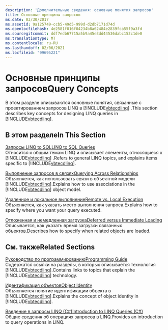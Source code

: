 ```yaml
---
description: 'Дополнительные сведения: основные понятия запросов'
title: Основные принципы запросов
ms.date: 03/30/2017
ms.assetid: 9a125749-ccb5-49d5-999d-d2db7171d74d
ms.openlocfilehash: 4e2581f016f04234b8a62484e2839fca55f9a3fd
ms.sourcegitcommit: ddf7edb67715a5b9a45e3dd44536dabc153c1de0
ms.translationtype: MT
ms.contentlocale: ru-RU
ms.lasthandoff: 02/06/2021
ms.locfileid: "99695221"
---
```

# <a name="query-concepts"></a><span data-ttu-id="c37b2-103">Основные принципы запросов</span><span class="sxs-lookup"><span data-stu-id="c37b2-103">Query Concepts</span></span>

<span data-ttu-id="c37b2-104">В этом разделе описываются основные понятия, связанные с проектированием запросов LINQ в [!INCLUDE[vbtecdlinq](../../../../../../includes/vbtecdlinq-md.md)] .</span><span class="sxs-lookup"><span data-stu-id="c37b2-104">This section describes key concepts for designing LINQ queries in [!INCLUDE[vbtecdlinq](../../../../../../includes/vbtecdlinq-md.md)].</span></span>  
  
## <a name="in-this-section"></a><span data-ttu-id="c37b2-105">В этом разделе</span><span class="sxs-lookup"><span data-stu-id="c37b2-105">In This Section</span></span>  

 [<span data-ttu-id="c37b2-106">Запросы LINQ to SQL</span><span class="sxs-lookup"><span data-stu-id="c37b2-106">LINQ to SQL Queries</span></span>](linq-to-sql-queries.md)  
 <span data-ttu-id="c37b2-107">Относится к общим темам LINQ и описывает элементы, относящиеся к [!INCLUDE[vbtecdlinq](../../../../../../includes/vbtecdlinq-md.md)] .</span><span class="sxs-lookup"><span data-stu-id="c37b2-107">Refers to general LINQ topics, and explains items specific to [!INCLUDE[vbtecdlinq](../../../../../../includes/vbtecdlinq-md.md)].</span></span>  
  
 [<span data-ttu-id="c37b2-108">Выполнение запросов в связях</span><span class="sxs-lookup"><span data-stu-id="c37b2-108">Querying Across Relationships</span></span>](querying-across-relationships.md)  
 <span data-ttu-id="c37b2-109">Объясняется, как использовать связи в объектной модели [!INCLUDE[vbtecdlinq](../../../../../../includes/vbtecdlinq-md.md)].</span><span class="sxs-lookup"><span data-stu-id="c37b2-109">Explains how to use associations in the [!INCLUDE[vbtecdlinq](../../../../../../includes/vbtecdlinq-md.md)] object model.</span></span>  
  
 [<span data-ttu-id="c37b2-110">Удаленное и локальное выполнение</span><span class="sxs-lookup"><span data-stu-id="c37b2-110">Remote vs. Local Execution</span></span>](remote-vs-local-execution.md)  
 <span data-ttu-id="c37b2-111">Объясняется, как указать место выполнения запроса.</span><span class="sxs-lookup"><span data-stu-id="c37b2-111">Explains how to specify where you want your query executed.</span></span>  
  
 [<span data-ttu-id="c37b2-112">Отложенная и немедленная загрузка</span><span class="sxs-lookup"><span data-stu-id="c37b2-112">Deferred versus Immediate Loading</span></span>](deferred-versus-immediate-loading.md)  
 <span data-ttu-id="c37b2-113">Описывается, как указать время загрузки связанных объектов.</span><span class="sxs-lookup"><span data-stu-id="c37b2-113">Describes how to specify when related objects are loaded.</span></span>  
  
## <a name="related-sections"></a><span data-ttu-id="c37b2-114">См. также</span><span class="sxs-lookup"><span data-stu-id="c37b2-114">Related Sections</span></span>  

 [<span data-ttu-id="c37b2-115">Руководство по программированию</span><span class="sxs-lookup"><span data-stu-id="c37b2-115">Programming Guide</span></span>](programming-guide.md)  
 <span data-ttu-id="c37b2-116">Содержатся ссылки на разделы, в которых описывается технология [!INCLUDE[vbtecdlinq](../../../../../../includes/vbtecdlinq-md.md)].</span><span class="sxs-lookup"><span data-stu-id="c37b2-116">Contains links to topics that explain the [!INCLUDE[vbtecdlinq](../../../../../../includes/vbtecdlinq-md.md)] technology.</span></span>  
  
 [<span data-ttu-id="c37b2-117">Идентификация объектов</span><span class="sxs-lookup"><span data-stu-id="c37b2-117">Object Identity</span></span>](object-identity.md)  
 <span data-ttu-id="c37b2-118">Объясняется понятие идентификации объекта в [!INCLUDE[vbtecdlinq](../../../../../../includes/vbtecdlinq-md.md)].</span><span class="sxs-lookup"><span data-stu-id="c37b2-118">Explains the concept of object identity in [!INCLUDE[vbtecdlinq](../../../../../../includes/vbtecdlinq-md.md)].</span></span>  
  
 [<span data-ttu-id="c37b2-119">Введение в запросы LINQ (C#)</span><span class="sxs-lookup"><span data-stu-id="c37b2-119">Introduction to LINQ Queries (C#)</span></span>](../../../../../csharp/programming-guide/concepts/linq/introduction-to-linq-queries.md)  
 <span data-ttu-id="c37b2-120">Общие сведения об операциях запросов в LINQ.</span><span class="sxs-lookup"><span data-stu-id="c37b2-120">Provides an introduction to query operations in LINQ.</span></span>
